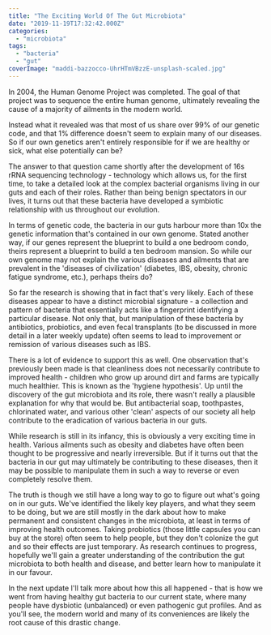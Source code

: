 ```yaml
---
title: "The Exciting World Of The Gut Microbiota"
date: "2019-11-19T17:32:42.000Z"
categories: 
  - "microbiota"
tags: 
  - "bacteria"
  - "gut"
coverImage: "maddi-bazzocco-UhrHTmVBzzE-unsplash-scaled.jpg"
---
```


In 2004, the Human Genome Project was completed. The goal of that project was to sequence the entire human genome, ultimately revealing the cause of a majority of ailments in the modern world.

Instead what it revealed was that most of us share over 99% of our genetic code, and that 1% difference doesn't seem to explain many of our diseases. So if our own genetics aren't entirely responsible for if we are healthy or sick, what else potentially can be?

The answer to that question came shortly after the development of 16s rRNA sequencing technology - technology which allows us, for the first time, to take a detailed look at the complex bacterial organisms living in our guts and each of their roles. Rather than being benign spectators in our lives, it turns out that these bacteria have developed a symbiotic relationship with us throughout our evolution.

In terms of genetic code, the bacteria in our guts harbour more than 10x the genetic information that's contained in our own genome. Stated another way, if our genes represent the blueprint to build a one bedroom condo, theirs represent a blueprint to build a ten bedroom mansion. So while our own genome may not explain the various diseases and ailments that are prevalent in the 'diseases of civilization' (diabetes, IBS, obesity, chronic fatigue syndrome, etc.), perhaps theirs do?

So far the research is showing that in fact that's very likely. Each of these diseases appear to have a distinct microbial signature - a collection and pattern of bacteria that essentially acts like a fingerprint identifying a particular disease. Not only that, but manipulation of these bacteria by antibiotics, probiotics, and even fecal transplants (to be discussed in more detail in a later weekly update) often seems to lead to improvement or remission of various diseases such as IBS.

There is a lot of evidence to support this as well. One observation that's previously been made is that cleanliness does not necessarily contribute to improved health - children who grow up around dirt and farms are typically much healthier. This is known as the 'hygiene hypothesis'. Up until the discovery of the gut microbiota and its role, there wasn't really a plausible explanation for why that would be. But antibacterial soap, toothpastes, chlorinated water, and various other 'clean' aspects of our society all help contribute to the eradication of various bacteria in our guts.

While research is still in its infancy, this is obviously a very exciting time in health. Various ailments such as obesity and diabetes have often been thought to be progressive and nearly irreversible. But if it turns out that the bacteria in our gut may ultimately be contributing to these diseases, then it may be possible to manipulate them in such a way to reverse or even completely resolve them.

The truth is though we still have a long way to go to figure out what's going on in our guts. We've identified the likely key players, and what they seem to be doing, but we are still mostly in the dark about how to make permanent and consistent changes in the microbiota, at least in terms of improving health outcomes. Taking probiotics (those little capsules you can buy at the store) often seem to help people, but they don't colonize the gut and so their effects are just temporary. As research continues to progress, hopefully we'll gain a greater understanding of the contribution the gut microbiota to both health and disease, and better learn how to manipulate it in our favour.

In the next update I'll talk more about how this all happened - that is how we went from having healthy gut bacteria to our current state, where many people have dysbiotic (unbalanced) or even pathogenic gut profiles. And as you'll see, the modern world and many of its conveniences are likely the root cause of this drastic change.
